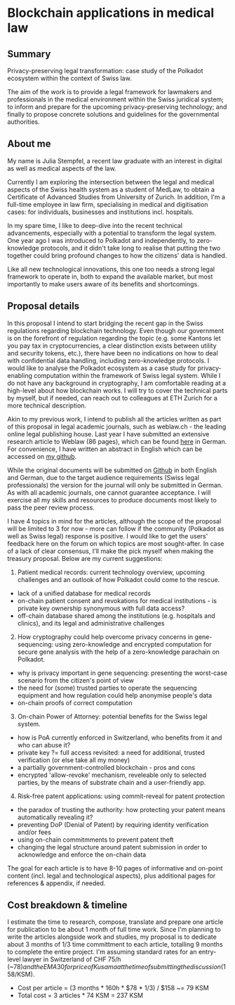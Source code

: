 # Blockchain applications in medical law

## Summary

Privacy-preserving legal transformation: case study of the Polkadot ecosystem within the context of Swiss law.

The aim of the work is to provide a legal framework for lawmakers and professionals in the medical environment within the Swiss juridical system; to inform and prepare for the upcoming privacy-preserving technology; and finally to propose concrete solutions and guidelines for the governmental authorities.

## About me

My name is Julia Stempfel, a recent law graduate with an interest in digital as well as medical aspects of the law.

Currently I am exploring the intersection between the legal and medical aspects of the Swiss health system as a student of MedLaw, to obtain a Certificate of Advanced Studies from University of Zurich. In addition, I'm a full-time employee in law firm, specialising in medical and digitisation cases: for individuals, businesses and institutions incl. hospitals.

In my spare time, I like to deep-dive into the recent technical advancements, especially with a potential to transform the legal system. One year ago I was introduced to Polkadot and independently, to zero-knowledge protocols, and it didn't take long to realise that putting the two together could bring profound changes to how the citizens' data is handled.

Like all new technological innovations, this one too needs a strong legal framework to operate in, both to expand the available market, but most importantly to make users aware of its benefits and shortcomings.


## Proposal details

In this proposal I intend to start bridging the recent gap in the Swiss regulations regarding blockchain technology. Even though our government is on the forefront of regulation regarding the topic (e.g. some Kantons let you pay tax in cryptocurrencies, a clear distinction exists between utility and security tokens, etc.), there have been no indications on how to deal with confidential data handling, including zero-knowledge protocols. I would like to analyse the Polkadot ecosystem as a case study for privacy-enabling computation within the framework of Swiss legal system. While I do not have any background in cryptography, I am comfortable reading at a high-level about how blockchain works. I will try to cover the technical parts by myself, but if needed, can reach out to colleagues at ETH Zurich for a more technical description.

Akin to my previous work, I intend to publish all the articles written as part of this proposal in legal academic journals, such as weblaw.ch - the leading online legal publishing house. Last year I have submitted an extensive research article to Weblaw (86 pages), which can be found [here](https://www.weblaw.ch/competence/weblaw_inside/weblaw_aktuell/2022/2/neu_erschienen_stempfel.html) in German. For convenience, I have written an abstract in English which can be accessed on [my github](./abstract_GP_training_legal_guidance.md).

While the original documents will be submitted on [Github](https://github.com/legal-julia/polkadot-in-swiss-law) in both English and German, due to the target audience requirements (Swiss legal professionals) the version for the journal will only be submitted in German. As with all academic journals, one cannot guarantee acceptance. I will exercise all my skills and resources to produce documents most likely to pass the peer review process.

I have 4 topics in mind for the articles, although the scope of the proposal will be limited to 3 for now - more can follow if the community (Polkadot as well as Swiss legal) response is positive. I would like to get the users' feedback here on the forum on which topics are most sought-after. In case of a lack of clear consensus, I'll make the pick myself when making the treasury proposal. Below are my current suggestions:

1. Patient medical records: current technology overview, upcoming challenges and an outlook of how Polkadot could come to the rescue.

- lack of a unified database for medical records
- on-chain patient consent and revokations for medical institutions - is private key ownership synonymous with full data access?
- off-chain database shared among the institutions (e.g. hospitals and clinics), and its legal and administrative challenges

2. How cryptography could help overcome privacy concerns in gene-sequencing: using zero-knowledge and encrypted computation for secure gene analysis with the help of a zero-knowledge parachain on Polkadot.

- why is privacy important in gene sequencing: presenting the worst-case scenario from the citizen's point of view
- the need for (some) trusted parties to operate the sequencing equipment and how regulation could help anonymise people's data
- on-chain proofs of correct computation

3. On-chain Power of Attorney: potential benefits for the Swiss legal system.

- how is PoA currently enforced in Switzerland, who benefits from it and who can abuse it?
- private key ?= full access revisited: a need for additional, trusted verification (or else take all my money)
- a partially government-controlled blockchain - pros and cons
- encrypted 'allow-revoke' mechanism, reveleable only to selected parties, by the means of substrate chain and a user-friendly app.

4. Risk-free patent applications: using commit-reveal for patent protection

- the paradox of trusting the authority: how protecting your patent means automatically revealing it?
- preventing DoP (Denial of Patent) by requiring identity verification and/or fees
- using on-chain commitmments to prevent patent theft
- changing the legal structure around patent submission in order to acknowledge and enforce the on-chain data

The goal for each article is to have 8-10 pages of informative and on-point content (incl. legal and technological aspects), plus additional pages for references & appendix, if needed.

## Cost breakdown & timeline

I estimate the time to research, compose, translate and prepare one article for publication to be about 1 month of full time work. Since I'm planning to write the articles alongside work and studies, my proposal is to dedicate about 3 months of 1/3 time committment to each article, totalling 9 months to complete the entire project. I'm assuming standard rates for an entry-level lawyer in Switzerland of CHF 75/h (~$78) and the EMA30 for price of Kusama at the time of submitting the discussion ($158/KSM).

- Cost per article = (3 months * 160h * $78 * 1/3) / $158 ~= 79 KSM
- Total cost = 3 articles * 74 KSM = 237 KSM

